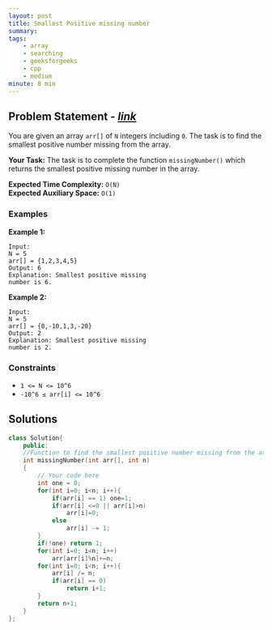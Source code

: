 ```yaml
---
layout: post
title: Smallest Positive missing number   
summary:
tags:
    - array
    - searching
    - geeksforgeeks
    - cpp
    - medium
minute: 8 min
---
```


## Problem Statement - [*link*](https://practice.geeksforgeeks.org/problems/smallest-positive-missing-number-1587115621/1#)  

You are given an array `arr[]` of `N` integers including `0`. The task is to find the smallest positive number missing from the array. 


**Your Task:** 
The task is to complete the function `missingNumber()` which returns the smallest positive missing number in the array.

**Expected Time Complexity:** `O(N)`  
**Expected Auxiliary Space:** `O(1)`

### Examples

**Example 1:**   
```
Input:
N = 5
arr[] = {1,2,3,4,5}
Output: 6
Explanation: Smallest positive missing 
number is 6.
```

**Example 2:**   
```
Input:
N = 5
arr[] = {0,-10,1,3,-20}
Output: 2
Explanation: Smallest positive missing 
number is 2.
```

### Constraints

+ `1 <= N <= 10^6`
+ `-10^6 ≤ arr[i] <= 10^6`

## Solutions

```cpp
class Solution{
    public:
    //Function to find the smallest positive number missing from the array.
    int missingNumber(int arr[], int n) 
    { 
        // Your code here
        int one = 0;
        for(int i=0; i<n; i++){
            if(arr[i] == 1) one=1;
            if(arr[i] <=0 || arr[i]>n)
                arr[i]=0;
            else
                arr[i] -= 1;
        }
        if(!one) return 1;
        for(int i=0; i<n; i++)
            arr[arr[i]%n]+=n;
        for(int i=0; i<n; i++){
            arr[i] /= n;
            if(arr[i] == 0)
                return i+1;
        }
        return n+1;
    } 
};
```


